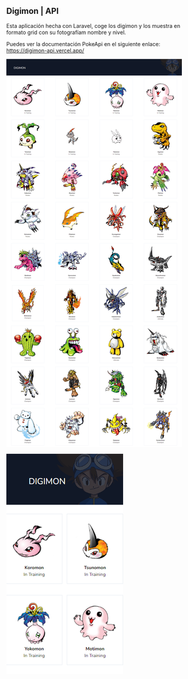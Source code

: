 <h2>Digimon | API</h2>
<p>Esta aplicación hecha con Laravel, coge los digimon y los muestra en formato grid con su fotografíam nombre y nivel.</p>
<p>Puedes ver la documentación PokeApi en el siguiente enlace: <a href="https://digimon-api.vercel.app/" rel="noopener noreferer" target="_blank">https://digimon-api.vercel.app/</a></p>

<p><img src="https://github.com/hnevado/Digimon-API-Laravel-9/blob/master/public/img/resultado1.png">
<p><img src="https://github.com/hnevado/Digimon-API-Laravel-9/blob/master/public/img/resultado2.png">

